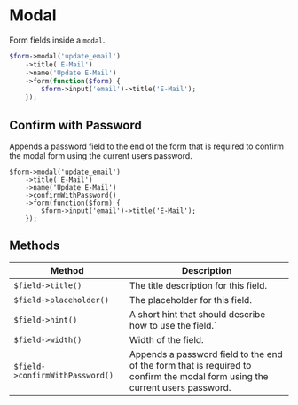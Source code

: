 # Modal

Form fields inside a `modal`.

```php
$form->modal('update_email')
    ->title('E-Mail')
    ->name('Update E-Mail')
    ->form(function($form) {
        $form->input('email')->title('E-Mail');
    });
```

## Confirm with Password

Appends a password field to the end of the form that is required to confirm the
modal form using the current users password.

```php{4}
$form->modal('update_email')
    ->title('E-Mail')
    ->name('Update E-Mail')
    ->confirmWithPassword()
    ->form(function($form) {
        $form->input('email')->title('E-Mail');
    });
```

## Methods

| Method                          | Description                                                                                                                  |
| ------------------------------- | ---------------------------------------------------------------------------------------------------------------------------- |
| `$field->title()`               | The title description for this field.                                                                                        |
| `$field->placeholder()`         | The placeholder for this field.                                                                                              |
| `$field->hint()`                | A short hint that should describe how to use the field.`                                                                     |
| `$field->width()`               | Width of the field.                                                                                                          |
| `$field->confirmWithPassword()` | Appends a password field to the end of the form that is required to confirm the modal form using the current users password. |
